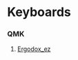 # Keyboards

### QMK

1. [Ergodox_ez](https://configure.ergodox-ez.com/ergodox-ez/layouts/plJeG/latest/0)
